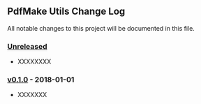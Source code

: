 ## PdfMake Utils Change Log

All notable changes to this project will be documented in this file.

### [Unreleased][unreleased]

- XXXXXXXX

### [v0.1.0] - 2018-01-01

- XXXXXXX



[unreleased]: https://github.com/blikblum/pdfmake-utils/compare/v0.1.0...HEAD
[v0.1.0]: https://github.com/blikblum/pdfmake-utils/compare/v0.0.1...v0.1.0

